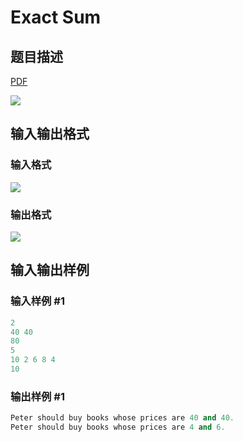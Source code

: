 # Exact Sum

## 题目描述

[problemUrl]: https://uva.onlinejudge.org/index.php?option=com_onlinejudge&Itemid=8&category=22&page=show_problem&problem=1998

[PDF](https://uva.onlinejudge.org/external/110/p11057.pdf)

![](https://cdn.luogu.com.cn/upload/vjudge_pic/UVA11057/a0225ccd2fcdde775c831c781cee2f2b9e8b0315.png)

## 输入输出格式

### 输入格式

![](https://cdn.luogu.com.cn/upload/vjudge_pic/UVA11057/f1aceeef41649ed75dde90f39666556e0521b403.png)

### 输出格式

![](https://cdn.luogu.com.cn/upload/vjudge_pic/UVA11057/cc500ca9c21d53dd446f3ea0abff85106447100d.png)

## 输入输出样例

### 输入样例 #1

```cpp
2
40 40
80
5
10 2 6 8 4
10
```


### 输出样例 #1

```cpp
Peter should buy books whose prices are 40 and 40.
Peter should buy books whose prices are 4 and 6.
```


